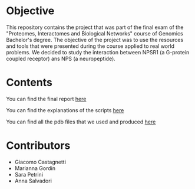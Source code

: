 # Objective

This repository contains the project that was part of the final exam of the "Proteomes, Interactomes and Biological Networks" course of Genomics Bachelor's degree. The objective of the project was to use the resources and tools that were presented during the course applied to real world problems. We decided to study the interaction between NPSR1 (a G-protein coupled receptor) ans NPS (a neuropeptide).

# Contents

You can find the final report [here](report.md)

You can find the explanations of the scripts [here](scripts/note.md)

You can find all the pdb files that we used and produced [here](structure_models)

# Contributors

- Giacomo Castagnetti
- Marianna Gordin
- Sara Petrini
- Anna Salvadori
